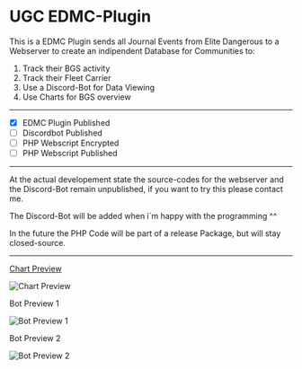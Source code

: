 # UGC EDMC-Plugin

This is a EDMC Plugin sends all Journal Events from Elite Dangerous to a Webserver to create an indipendent Database for Communities to:
1. Track their BGS activity
2. Track their Fleet Carrier
3. Use a Discord-Bot for Data Viewing
4. Use Charts for BGS overview

----------------------------------------------------------------------------------------------------------------------------

- [x] EDMC Plugin Published
- [ ] Discordbot Published
- [ ] PHP Webscript Encrypted
- [ ] PHP Webscript Published

----------------------------------------------------------------------------------------------------------------------------

At the actual developement state the source-codes for the webserver and the Discord-Bot remain unpublished,
if you want to try this please contact me.

The  Discord-Bot will be added when i´m happy with the programming ^^

In the future the PHP Code will be part of a release Package, but will stay closed-source.


----------------------------------------------------------------------------------------------------------------------------

[Chart Preview](https://asrothear.de/ugc/mega.php)

![Chart Preview](https://i.ibb.co/nmpbndd/chart.png)




Bot Preview 1

![Bot Preview 1](https://i.ibb.co/S6LNG5b/bot-p1.png)




Bot Preview 2

![Bot Preview 2](https://i.ibb.co/GRb6qvQ/bot-p2.png)
